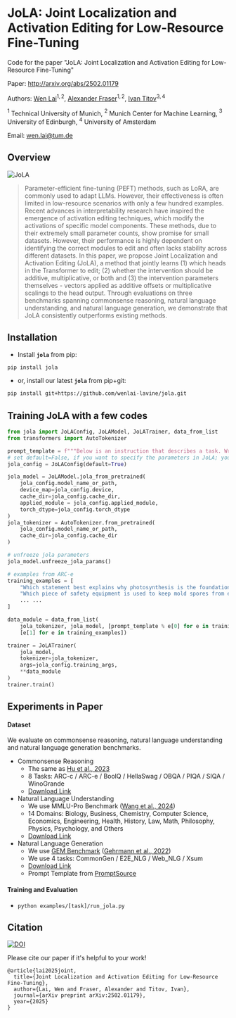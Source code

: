 JoLA: Joint Localization and Activation Editing for Low-Resource Fine-Tuning
===

Code for the paper "JoLA: Joint Localization and Activation Editing for Low-Resource Fine-Tuning"

Paper: http://arxiv.org/abs/2502.01179

Authors: [Wen Lai](https://wenlai-lavine.github.io/)$^{1,2}$, [Alexander Fraser](https://alexfraser.github.io/)$^{1,2}$, [Ivan Titov](https://ivan-titov.org/)$^{3,4}$

$^1$ Technical University of Munich, $^2$ Munich Center for Machine Learning, $^3$ University of Edinburgh, $^4$ University of Amsterdam

Email: wen.lai@tum.de

## Overview
![JoLA](../images/framework.png)
> Parameter-efficient fine-tuning (PEFT) methods, such as LoRA, are commonly used to adapt LLMs. However, their effectiveness is often limited in low-resource scenarios with only a few hundred examples. Recent advances in interpretability research have inspired the emergence of activation editing techniques, which modify the activations of specific model components. These methods, due to their extremely small parameter counts, show promise for small datasets. However, their performance is highly dependent on identifying the correct modules to edit and often lacks stability across different datasets. In this paper, we propose Joint Localization and Activation Editing (JoLA), a method that jointly learns (1) which heads in the Transformer to edit; (2) whether the intervention should be additive, multiplicative, or both and (3) the intervention parameters themselves - vectors applied as additive offsets or multiplicative scalings to the head output. Through evaluations on three benchmarks spanning commonsense reasoning, natural language understanding, and natural language generation, we demonstrate that JoLA consistently outperforms existing methods.

## Installation
+ Install **`jola`** from pip:
```bash
pip install jola
```
+ or, install our latest **`jola`** from pip+git:
```bash
pip install git+https://github.com/wenlai-lavine/jola.git
```

## Training JoLA with a few codes
```py
from jola import JoLAConfig, JoLAModel, JoLATrainer, data_from_list
from transformers import AutoTokenizer

prompt_template = f"""Below is an instruction that describes a task. Write a response that appropriately completes the request.\n ### Instruction:\n{instruction}\n\n### Response:\n"""
# set default=False, if you want to specify the parameters in JoLA; you need to set the configuration by providing a yaml file (example: config.yaml).
jola_config = JoLAConfig(default=True)

jola_model = JoLAModel.jola_from_pretrained(
    jola_config.model_name_or_path,
    device_map=jola_config.device, 
    cache_dir=jola_config.cache_dir,
    applied_module = jola_config.applied_module,
    torch_dtype=jola_config.torch_dtype
)
jola_tokenizer = AutoTokenizer.from_pretrained(
    jola_config.model_name_or_path,
    cache_dir=jola_config.cache_dir
)

# unfreeze jola parameters
jola_model.unfreeze_jola_params()

# examples from ARC-e
training_examples = [
    "Which statement best explains why photosynthesis is the foundation of most food webs?\n\nAnswer1: Sunlight is the source of energy for nearly all ecosystems. Answer2: Most ecosystems are found on land instead of in water. Answer3: Carbon dioxide is more available than other gases. Answer4: The producers in all ecosystems are plants.", "answer1",
    "Which piece of safety equipment is used to keep mold spores from entering the respiratory system?\n\nAnswer1: safety goggles Answer2: breathing mask Answer3: rubber gloves Answer4: lead apron.", "answer2",
    ... ...
]

data_module = data_from_list(
    jola_tokenizer, jola_model, [prompt_template % e[0] for e in training_examples], 
    [e[1] for e in training_examples])

trainer = JoLATrainer(
    jola_model,
    tokenizer=jola_tokenizer,
    args=jola_config.training_args,
    **data_module
)
trainer.train()
```


## Experiments in Paper

#### Dataset
We evaluate on commonsense reasoning, natural language understanding and natural language generation benchmarks.
+ Commonsense Reasoning
    - The same as [Hu et al., 2023](https://aclanthology.org/2023.emnlp-main.319/)
    - 8 Tasks: ARC-c / ARC-e / BoolQ / HellaSwag / OBQA / PIQA / SIQA / WinoGrande
    - [Download Link](https://github.com/AGI-Edgerunners/LLM-Adapters)
+ Natural Language Understanding
    - We use MMLU-Pro Benchmark ([Wang et al., 2024](https://arxiv.org/abs/2406.01574))
    - 14 Domains: Biology, Business, Chemistry, Computer Science, Economics, Engineering, Health, History, Law, Math, Philosophy, Physics, Psychology, and Others
    - [Download Link](https://huggingface.co/datasets/TIGER-Lab/MMLU-Pro)
+ Natural Language Generation
    - We use [GEM Benchmark](https://gem-benchmark.com/) ([Gehrmann et al., 2022](https://arxiv.org/abs/2206.11249))
    - We use 4 tasks: CommonGen / E2E_NLG / Web_NLG / Xsum
    - [Download Link](https://huggingface.co/datasets/GEM/gem)
    - Prompt Template from [PromptSource](https://github.com/bigscience-workshop/promptsource)

#### Training and Evaluation
+ ```python examples/[task]/run_jola.py```

## Citation

[![DOI](https://img.shields.io/badge/DOI-10.48550/arXiv.2502.01179-green?color=FF8000?color=009922)](https://doi.org/10.48550/arXiv.2502.01179)

Please cite our paper if it's helpful to your work!
```
@article{lai2025joint,
  title={Joint Localization and Activation Editing for Low-Resource Fine-Tuning},
  author={Lai, Wen and Fraser, Alexander and Titov, Ivan},
  journal={arXiv preprint arXiv:2502.01179},
  year={2025}
}
```